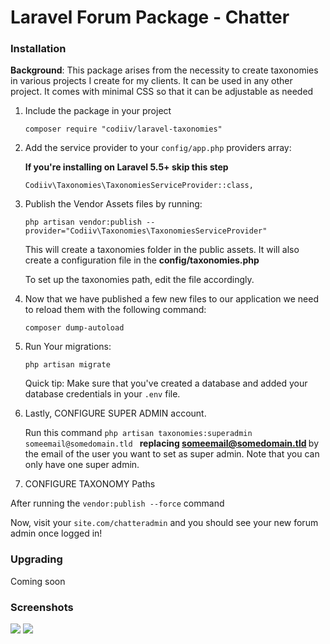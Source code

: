 # Laravel Forum Package - Chatter

### Installation

<strong>Background</strong>: This package arises from the necessity to create taxonomies in various projects I create for my clients. It can be used in any other project. It comes with minimal CSS so that it can be adjustable as needed

1. Include the package in your project

    ```
    composer require "codiiv/laravel-taxonomies"
    
    ```

2. Add the service provider to your `config/app.php` providers array:

   **If you're installing on Laravel 5.5+ skip this step**

    ```
    Codiiv\Taxonomies\TaxonomiesServiceProvider::class,
    ```

3. Publish the Vendor Assets files by running:

    ```
    php artisan vendor:publish --provider="Codiiv\Taxonomies\TaxonomiesServiceProvider"

    ```

    This will create a taxonomies folder in the public assets. It will also create a configuration file in the <strong>config/taxonomies.php</strong>

    To set up the taxonomies path, edit the file accordingly.


4. Now that we have published a few new files to our application we need to reload them with the following command:

    ```
    composer dump-autoload
    ```

5. Run Your migrations:

    ```
    php artisan migrate

    ```

    Quick tip: Make sure that you've created a database and added your database credentials in your `.env` file.

6. Lastly, CONFIGURE SUPER ADMIN account.

    Run this command `php artisan taxonomies:superadmin someemail@somedomain.tld `  <strong>replacing someemail@somedomain.tld </strong> by the email of the user you want to set  as super admin. Note that you can only have one super admin.

7. CONFIGURE TAXONOMY Paths

  After running the ``` vendor:publish --force ``` command

Now, visit your ``` site.com/chatteradmin ``` and you should see your new forum admin once logged in!

### Upgrading

Coming soon

### Screenshots

![](https://raw.githubusercontent.com/codiiv/laravel-taxonomies/master/screenshot1.png)
![](https://raw.githubusercontent.com/codiiv/laravel-taxonomies/master/screenshot2.png)
